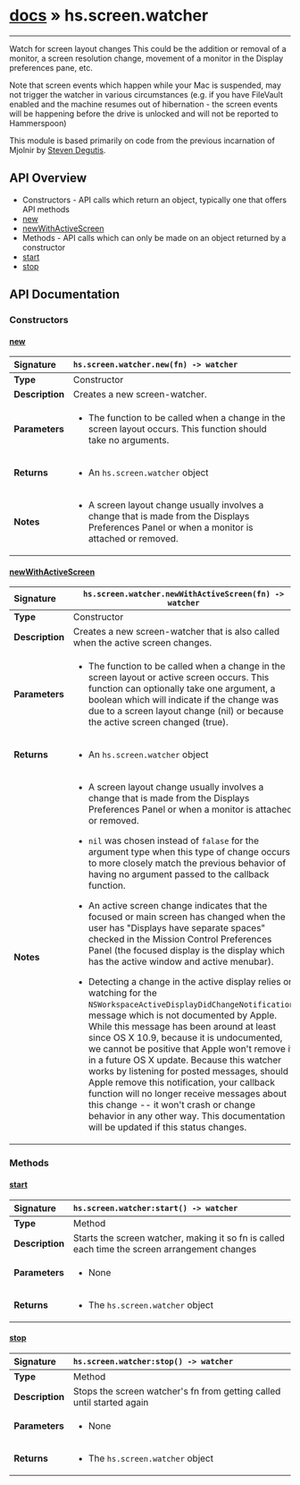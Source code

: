 # [docs](index.md) » hs.screen.watcher
---

Watch for screen layout changes
This could be the addition or removal of a monitor, a screen resolution change, movement of a monitor in the Display preferences pane, etc.

Note that screen events which happen while your Mac is suspended, may not trigger the watcher in various circumstances (e.g. if you have FileVault enabled and the machine resumes out of hibernation - the screen events will be happening before the drive is unlocked and will not be reported to Hammerspoon)

This module is based primarily on code from the previous incarnation of Mjolnir by [Steven Degutis](https://github.com/sdegutis/).

## API Overview
* Constructors - API calls which return an object, typically one that offers API methods
 * [new](#new)
 * [newWithActiveScreen](#newwithactivescreen)
* Methods - API calls which can only be made on an object returned by a constructor
 * [start](#start)
 * [stop](#stop)

## API Documentation

### Constructors

#### [new](#new)
| <span style="float: left;">**Signature**</span> | <span style="float: left;">`hs.screen.watcher.new(fn) -> watcher` </span>                                                          |
| -----------------------------------------------------|---------------------------------------------------------------------------------------------------------|
| **Type**                                             | Constructor                                                                                         |
| **Description**                                      | Creates a new screen-watcher.                                                                                         |
| **Parameters**                                       | <ul><li>The function to be called when a change in the screen layout occurs.  This function should take no arguments.</li></ul>   |
| **Returns**                                          | <ul><li>An <code>hs.screen.watcher</code> object</li></ul>            |
| **Notes**                                            | <ul><li>A screen layout change usually involves a change that is made from the Displays Preferences Panel or when a monitor is attached or removed.</li></ul>                 |

#### [newWithActiveScreen](#newwithactivescreen)
| <span style="float: left;">**Signature**</span> | <span style="float: left;">`hs.screen.watcher.newWithActiveScreen(fn) -> watcher` </span>                                                          |
| -----------------------------------------------------|---------------------------------------------------------------------------------------------------------|
| **Type**                                             | Constructor                                                                                         |
| **Description**                                      | Creates a new screen-watcher that is also called when the active screen changes.                                                                                         |
| **Parameters**                                       | <ul><li>The function to be called when a change in the screen layout or active screen occurs.  This function can optionally take one argument, a boolean which will indicate if the change was due to a screen layout change (nil) or because the active screen changed (true).</li></ul>   |
| **Returns**                                          | <ul><li>An <code>hs.screen.watcher</code> object</li></ul>            |
| **Notes**                                            | <ul><li>A screen layout change usually involves a change that is made from the Displays Preferences Panel or when a monitor is attached or removed.</li></ul><ul><li><code>nil</code> was chosen instead of <code>falase</code> for the argument type when this type of change occurs to more closely match the previous behavior of having no argument passed to the callback function.</li></ul><ul><li>An active screen change indicates that the focused or main screen has changed when the user has "Displays have separate spaces" checked in the Mission Control Preferences Panel (the focused display is the display which has the active window and active menubar).</li></ul><ul><li>Detecting a change in the active display relies on watching for the <code>NSWorkspaceActiveDisplayDidChangeNotification</code> message which is not documented by Apple.  While this message has been around at least since OS X 10.9, because it is undocumented, we cannot be positive that Apple won't remove it in a future OS X update.  Because this watcher works by listening for posted messages, should Apple remove this notification, your callback function will no longer receive messages about this change -- it won't crash or change behavior in any other way.  This documentation will be updated if this status changes.</li></ul>                 |

### Methods

#### [start](#start)
| <span style="float: left;">**Signature**</span> | <span style="float: left;">`hs.screen.watcher:start() -> watcher` </span>                                                          |
| -----------------------------------------------------|---------------------------------------------------------------------------------------------------------|
| **Type**                                             | Method                                                                                         |
| **Description**                                      | Starts the screen watcher, making it so fn is called each time the screen arrangement changes                                                                                         |
| **Parameters**                                       | <ul><li>None</li></ul>   |
| **Returns**                                          | <ul><li>The <code>hs.screen.watcher</code> object</li></ul>            |

#### [stop](#stop)
| <span style="float: left;">**Signature**</span> | <span style="float: left;">`hs.screen.watcher:stop() -> watcher` </span>                                                          |
| -----------------------------------------------------|---------------------------------------------------------------------------------------------------------|
| **Type**                                             | Method                                                                                         |
| **Description**                                      | Stops the screen watcher's fn from getting called until started again                                                                                         |
| **Parameters**                                       | <ul><li>None</li></ul>   |
| **Returns**                                          | <ul><li>The <code>hs.screen.watcher</code> object</li></ul>            |

